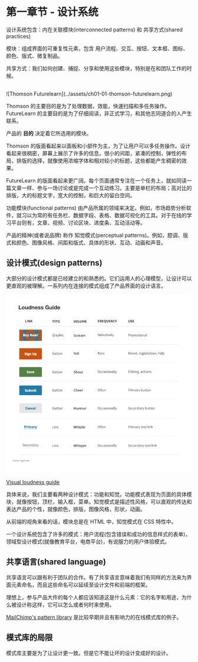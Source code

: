 # 第一章节 - 设计系统

设计系统包含：内在关联模块(interconnected patterns) 和 共享方式(shared practices)

模块：组成界面的可重复性元素，包含 用户流程、交互、按钮、文本框、图标、颜色、版式、微复制品。

共享方式：我们如何创建、捕捉、分享和使用这些模块，特别是在和团队工作的时候。

<br>
![Thomson Futurelearn](../assets/ch01-01-thomson-futurelearn.png)

Thomson 的主要目的是为了处理数据，效能，快速扫描和多任务操作。
FutureLearn 的主要目的是为了仔细阅读，非正式学习，和其他志同道合的人产生联系。

产品的 __目的__ 决定着它所选用的模块。

Thomson 的版面看起来以面板和小部件为主，为了让用户可以多任务操作。设计看起来很稠密，屏幕上展示了许多的信息。很小的间距，紧凑的控制，弹性的布局，排版的选择，就像使用浓缩字体和相对较小的标题，这些都能产生稠密的效果。

FutureLearn 的版面看起来更广阔。每个页面通常专注在一个任务上，就如同读一篇文章一样、参与一场讨论或是完成一个互动练习。主要是单栏的布局；高对比的排版，大的标题文字，宽大的控制，和巨大的留白空间。


功能模块(functional patterns) 由产品所属的领域来决定。例如，市场趋势分析软件，就习以为常的有任务栏、数据字段、表格、数据可视化的工具。对于在线的学习平台则有，文章、视频、讨论区块、进度条、互动活动等。

产品的精神(或者说品牌) 称作 知觉模式(perceptual patterns)。例如，腔调、版式和颜色、图像风格、间距和版式、具体的形状、互动、动画和声音。


## 设计模式(design patterns)

大部分的设计模式都是已经建立的和熟悉的。它们运用人的心理模型，让设计可以更直观的被理解。一系列内在连接的模式组成了产品界面的设计语言。

![Loudness Guide](../assets/ch01-05-visual-loudness.png)

[Visual loudness guide](https://www.viget.com/articles/visual-loudness/)

具体来说，我们主要看两种设计模式：功能和知觉。功能模式表现为页面的具体模块，就像按钮，顶栏，输入框，菜单。知觉模式是描述性风格，可以直观的传达和表达产品的个性，就像颜色，排版，图像风格，形状，动画。

从前端的视角来看的话，模块总是在 HTML 中，知觉模式在 CSS 特性中。

一个设计系统包含了许多的模式：用户流程(包含错误和成功的信息样式的表单)，领域型设计模式(就像教育平台，电商平台)，有说服力的用户体验模式。



## 共享语言(shared language)

共享语言可以跟有利于团队的合作。有了共享语言意味着我们有同样的方法来为界面元素命名，而且这些命名可以延续至设计文件和前端的框架。

理想上，参与产品大件的每个人都应该知道这是什么元素：它的名字和用途，为什么被设计称这样，它可以怎么或者何时来使用。


[MailChimp's pattern library](https://ux.mailchimp.com/patterns) 是比较早期并且有影响力的在线模式库的例子。



## 模式库的局限

模式库主要是为了让设计更一致。但是它不能让坏的设计变成好的设计。








